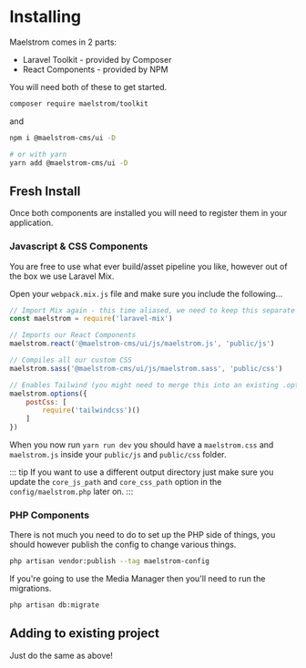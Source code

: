# Installing

Maelstrom comes in 2 parts:

- Laravel Toolkit - provided by Composer
- React Components - provided by NPM

You will need both of these to get started.

```sh
composer require maelstrom/toolkit
```

and

```sh
npm i @maelstrom-cms/ui -D

# or with yarn
yarn add @maelstrom-cms/ui -D
```

## Fresh Install

Once both components are installed you will need to register them in your application.

### Javascript & CSS Components

You are free to use what ever build/asset pipeline you like, however out of the box we use Laravel Mix.

Open your `webpack.mix.js` file and make sure you include the following...

```js
// Import Mix again - this time aliased, we need to keep this separate from your frontend `mix` instance.
const maelstrom = require('laravel-mix')

// Imports our React Components
maelstrom.react('@maelstrom-cms/ui/js/maelstrom.js', 'public/js')

// Compiles all our custom CSS
maelstrom.sass('@maelstrom-cms/ui/js/maelstrom.sass', 'public/css')

// Enables Tailwind (you might need to merge this into an existing .options) - If you have a custom config you can pass it in of course.
maelstrom.options({
    postCss: [
        require('tailwindcss')()
    ]
})
```

When you now run `yarn run dev` you should have a `maelstrom.css` and `maelstrom.js` inside your `public/js` and `public/css` folder.

::: tip
If you want to use a different output directory just make sure you update the `core_js_path` and `core_css_path` option in the `config/maelstrom.php` later on.
::: 

### PHP Components

There is not much you need to do to set up the PHP side of things, you should however publish the config to change various things.

```sh
php artisan vendor:publish --tag maelstrom-config
```

If you're going to use the Media Manager then you'll need to run the migrations.

```sh
php artisan db:migrate
```

## Adding to existing project

Just do the same as above!
